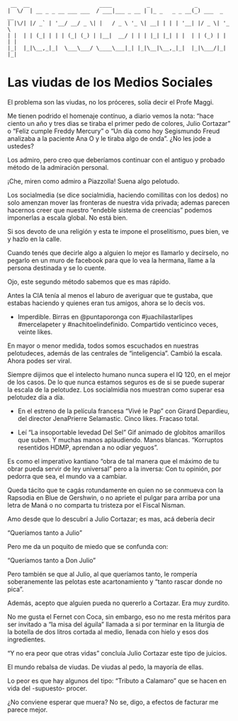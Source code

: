 ```
 __  __                      ____           _              _             
|  \/  | __ _ _ __ ___ ___  / ___|___ _ __ | |_ _   _ _ __(_) ___  _ __  
| |\/| |/ _` | '__/ __/ _ \| |   / _ \ '_ \| __| | | | '__| |/ _ \| '_ \ 
| |  | | (_| | | | (_| (_) | |__|  __/ | | | |_| |_| | |  | | (_) | | | |
|_|  |_|\__,_|_|  \___\___/ \____\___|_| |_|\__|\__,_|_|  |_|\___/|_| |_|
```

# Las viudas de los Medios Sociales

El problema son las viudas, no los próceres, solía decir el Profe Maggi.

Me tienen podrido el homenaje contínuo, a diario vemos la nota: “hace ciento un año y tres dias se tiraba el primer pedo de colores, Julio Cortazar” o “Feliz cumple Freddy Mercury” o “Un día como hoy Segismundo Freud analizaba a la paciente Ana O y le tiraba algo de onda”.  ¿No les jode a ustedes? 

Los admiro, pero creo que deberíamos continuar con el antiguo y probado método de la admiración personal.  

¡Che, miren como admiro a Piazzolla!  Suena algo pelotudo. 

Los socialmedia (se dice socialmidia, haciendo comillitas con los dedos) no solo amenzan mover las fronteras de nuestra vida privada; ademas parecen hacernos creer que nuestro “endeble sistema de creencias” podemos imponerlas a escala global.  No está bien.

Si sos devoto de una religión y esta te impone el proselitismo, pues bien, ve y hazlo en la calle. 

Cuando tenés que decirle algo a alguien lo mejor es llamarlo y decírselo, no pegarlo en un muro de facebook para que lo vea la hermana, llame a la persona destinada y se lo cuente.   

Ojo, este segundo método sabemos que es mas rápido. 

Antes la CIA tenía al menos el laburo de averiguar que te gustaba, que estabas haciendo y quienes eran tus amigos, ahora se lo decís vos. 

- Imperdible.  Birras en @puntaporonga con #juachilastarlipes #mercelapeter y #nachitoelindefinido.  Compartido venticinco veces, veinte likes. 

En mayor o menor medida, todos somos escuchados en nuestras pelotudeces, además de las centrales de “inteligencia”.  Cambió la escala.  Ahora podes ser viral. 

Siempre dijimos que el intelecto humano nunca supera el IQ 120, en el mejor de los casos.   De lo que nunca estamos seguros es de si se puede superar la escala de la pelotudez. Los socialmidia nos muestran como superar esa pelotudez día a día. 

- En el estreno de la película francesa “Vivé le Pap” con Girard Depardieu, del director JenaPrierre Selamastic.  Cinco likes.  Fracaso total. 

- Leí “La insoportable levedad Del Sel”  Gif animado de globitos amarillos que suben.  Y muchas manos aplaudiendo.  Manos blancas.  “Korruptos resentidos HDMP, aprendan a no odiar yeguos”. 

Es como el imperativo kantiano “obra de tal manera que el máximo de tu obrar pueda servir de ley universal” pero a la inversa: Con tu opinión, por pedorra que sea, el mundo va a cambiar. 

Queda tácito que te cagás rotundamente en quien no se conmueva con la Rapsodia en Blue de Gershwin, o no apriete el pulgar para arriba por una letra de Maná o no comparta tu tristeza por el Fiscal Nisman. 

Amo desde que lo descubrí a Julio Cortazar; es mas, acá debería decir  

“Queríamos tanto a Julio” 

Pero me da un poquito de miedo que se confunda con: 

“Queríamos tanto a Don Julio”

Pero también se que al Julio, al que queríamos tanto, le rompería soberanemente las pelotas este acartonamiento y “tanto rascar donde no pica”. 

Además, acepto que alguien pueda no quererlo a Cortazar.   Era muy zurdito.

No me gusta el Fernet con Coca, sin embargo, eso no me resta méritos para ser invitado a “la misa del águila” llamada a si por terminar en la liturgia de la botella de dos litros cortada al medio, llenada con hielo y esos dos ingredientes. 

“Y no era peor que otras vidas” concluía Julio Cortazar este tipo de juicios. 

El mundo rebalsa de viudas.  De viudas al pedo, la mayoría de ellas. 

Lo peor es que hay algunos del tipo: “Tributo a Calamaro” que se hacen en vida del -supuesto- procer.   

¿No conviene esperar que muera?  No se, digo, a efectos de facturar me parece mejor.

